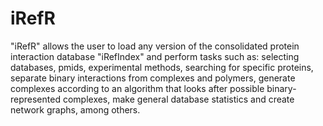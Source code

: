 # iRefR
"iRefR" allows the user to load any version of the consolidated protein interaction database "iRefIndex" and perform tasks such as: selecting databases, pmids, experimental methods, searching for specific proteins, separate binary interactions from complexes and polymers, generate complexes according to an algorithm that looks after possible binary-represented complexes, make general database statistics and create network graphs, among others.
